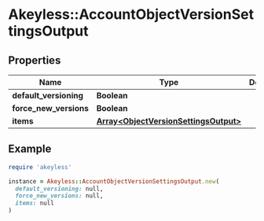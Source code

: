 # Akeyless::AccountObjectVersionSettingsOutput

## Properties

| Name | Type | Description | Notes |
| ---- | ---- | ----------- | ----- |
| **default_versioning** | **Boolean** |  | [optional] |
| **force_new_versions** | **Boolean** |  | [optional] |
| **items** | [**Array&lt;ObjectVersionSettingsOutput&gt;**](ObjectVersionSettingsOutput.md) |  | [optional] |

## Example

```ruby
require 'akeyless'

instance = Akeyless::AccountObjectVersionSettingsOutput.new(
  default_versioning: null,
  force_new_versions: null,
  items: null
)
```

